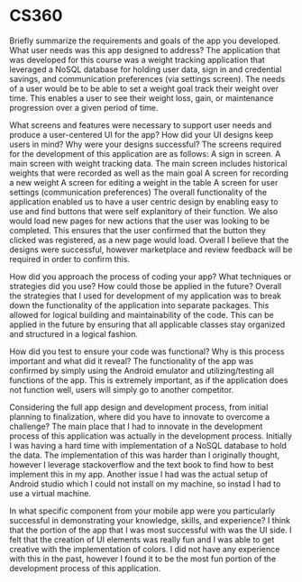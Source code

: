 # CS360
Briefly summarize the requirements and goals of the app you developed. What user needs was this app designed to address?
    The application that was developed for this course was a weight tracking application that leveraged a NoSQL database for holding user data, sign in and credential savings, and communication preferences (via settings screen). The needs of a user would be to be able to set a weight goal track their weight over time. This enables a user to see their weight loss, gain, or maintenance progression over a given period of time.

What screens and features were necessary to support user needs and produce a user-centered UI for the app? How did your UI designs keep users in mind? Why were your designs successful?
    The screens required for the development of this application are as follows:
      A sign in screen.
      A main screen with weight tracking data.
        The main screen includes historical weights that were recorded as well as the main goal
      A screen for recording a new weight
      A screen for editing a weight in the table
      A screen for user settings (communication preferences)
    The overall functionality of the application enabled us to have a user centric design by enabling easy to use and find buttons that were self explanitory of their function. We also would load new pages for new actions that the user was looking to be completed. This ensures that the user confirmed that the button they clicked was registered, as a new page would load. Overall I believe that the designs were successful, however marketplace and review feedback will be required in order to confirm this.

How did you approach the process of coding your app? What techniques or strategies did you use? How could those be applied in the future?
    Overall the strategies that I used for development of my application was to break down the functionality of the application into separate packages. This allowed for logical building and maintainability of the code. This can be applied in the future by ensuring that all applicable classes stay organized and structured in a logical fashion.
    
How did you test to ensure your code was functional? Why is this process important and what did it reveal?
    The functionality of the app was confirmed by simply using the Android emulator and utilizing/testing all functions of the app. This is extremely important, as if the application does not function well, users will simply go to another competitor.
    
Considering the full app design and development process, from initial planning to finalization, where did you have to innovate to overcome a challenge?
    The main place that I had to innovate in the development process of this application was actually in the development process. Initially I was having a hard time with implementation of a NoSQL database to hold the data. The implementation of this was harder than I originally thought, however I leverage stackoverflow and the text book to find how to best implement this in my app. Another issue I had was the actual setup of Android studio which I could not install on my machine, so instad I had to use a virtual machine.
    
In what specific component from your mobile app were you particularly successful in demonstrating your knowledge, skills, and experience?
    I think that the portion of the app that I was most successful with was the UI side. I felt that the creation of UI elements was really fun and I was able to get creative with the implementation of colors. I did not have any experience with this in the past, however I found it to be the most fun portion of the development process of this application.
